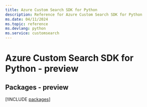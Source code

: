 ```yaml
---
title: Azure Custom Search SDK for Python
description: Reference for Azure Custom Search SDK for Python
ms.date: 04/11/2024
ms.topic: reference
ms.devlang: python
ms.service: customsearch
---
```

# Azure Custom Search SDK for Python - preview
## Packages - preview
[!INCLUDE [packages](custom-search-index.md)]
